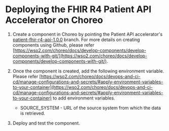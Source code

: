 # Deploying the FHIR R4 Patient API Accelerator on Choreo

1. Create a component in Choreo by pointing the Patient API accelerator's [patient-fhir-r4-api-1.0.0](https://github.com/wso2/docker-open-healthcare-accelerators/tree/patient-fhir-r4-api-1.0.0) branch. For more details on creating components using Github, please refer [https://wso2.com/choreo/docs/develop-components/develop-components-with-git/](https://wso2.com/choreo/docs/develop-components/develop-components-with-git/).

2. Once the component is created, add the following environment variable. Please refer [https://wso2.com/choreo/docs/devops-and-ci-cd/manage-configurations-and-secrets/#apply-environment-variables-to-your-container](https://wso2.com/choreo/docs/devops-and-ci-cd/manage-configurations-and-secrets/#apply-environment-variables-to-your-container) to add environment variables.
    * SOURCE_SYSTEM - URL of the source system from which the data is retrieved.

3. Deploy and test the component.
